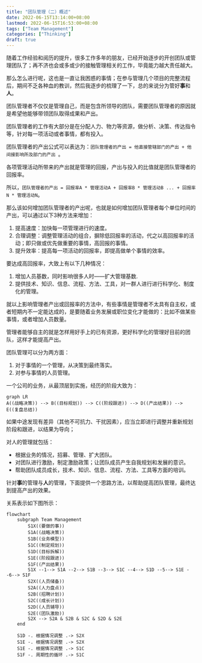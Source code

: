 ```yaml
---
title: "团队管理（二）概述"
date: 2022-06-15T13:14:00+08:00
lastmod: 2022-06-15T16:53:00+08:00
tags: ["Team Management"]
categories: ["Thinking"]
draft: true
---
```


随着工作经验和阅历的提升，很多工作多年的朋友，已经开始逐步的开创团队或管理团队了；再不济也会或多或少的接触管理相关的工作，毕竟能力越大责任越大。

<!--more-->

那么怎么进行呢，这也是一直让我困惑的事情；在参与管理几个项目的完整流程后，期间不乏各种血的教训，然后我逐步的梳理了一下，总的来说分为管好**事**和**人**。

团队管理者不仅仅是管理自己，而是包含所领导的团队，需要团队管理者的原因就是希望他能够带领团队取得成果和产出。

团队管理者的工作有大部分是在分配人力、物力等资源，做分析、决策、传达指令等，针对每一项活动或者事情，都有投入。

团队管理者的产出公式可以表达为：`团队管理者的产出 = 他直接管辖部门的产出 + 他间接影响所及部门的产出 `。

各项管理活动所带来的产出就是管理的回报，产出与投入的比值就是团队管理者的回报率。

所以，`团队管理者的产出 = 回报率A * 管理活动A + 回报率B * 管理活动B ... + 回报率N * 管理活动N`。

那么该如何增加团队管理者的产出呢，也就是如何增加团队管理者每个单位时间的产出，可以通过以下3种方法来增加：

1. 提高速度：加快每一项管理进行的速度。
2. 合理调整：调整管理活动的组合，摒除低回报率的活动，代之以高回报率的活动；即只做或优先做重要的事情，高回报的事情。
3. 提升效率：提高每一项活动的回报率，即提高做单个事情的效率。

要达成高回报率，大致上有以下几种情况：

1. 增加人员基数，同时影响很多人时——扩大管理基数.
2. 提供技术、知识、信息、流程、方法、工具，对一群人进行进行科学化、制度化的管理。

就以上影响管理者产出或回报率的方法中，有些事情是管理者不太具有自主权，或者短期内不一定能达成的，是要随着业务发展或职位变化才能做的：比如不做某些事情，或者增加人员数量。

管理者能够自主的就是怎样用好手上的已有资源，更好科学化的管理好目前的团队，这样才能提高产出。

团队管理可以分为两方面：

1. 对于事情的一个管理，从决策到最终落实。
2. 对参与事情的人员管理。

一个公司的业务，从最顶层到实施，经历的阶段大致为：

```mermaid
graph LR
A((战略决策)) --> B((目标规划)) --> C((阶段跟进)) --> D((产出结果)) --> E((复盘总结))
```

如果中途发现有差异（其他不可抗力、干扰因素），应当立即进行调整并重新规划阶段和跟进，以结果为导向；


对人的管理就包括：

+ 根据业务的情况，招募、管理、扩大团队。
+ 对团队进行激励，制定激励政策；让团队成员产生自我规划和发展的意识。
+ 帮助团队成员成长，技术、知识、信息、流程、方法、工具等方面的培训。

针对**事**的管理与**人**的管理，下面提供一个思路方法，以帮助提高团队管理，最终达到提高产出的效果。

关系表示如下图所示：

```mermaid
flowchart
    subgraph Team Management
        S1X((要做的事))
        S1A((战略决策))
        S1B((业务模型))
        S1C((制定规划))
        S1D((目标拆解))
        S1E((阶段跟进))
        S1F((产出结果))
        S1X --1--> S1A --2--> S1B --3--> S1C --4--> S1D --5--> S1E --6--> S1F
        S2X((人员储备))
        S2A((人力盘点))
        S2B((招聘计划))
        S2C((成长计划))
        S2D((人员辅导))
        S2E((团队激励))
        S2X --> S2A & S2B & S2C & S2D & S2E
    end

    S1D -. 根据情况调整 .-> S2X
    S1E -. 根据情况调整 .-> S2X
    S1E -. 根据情况调整 .-> S1C
    S1F -. 周期性的循环 .-> S1C
```